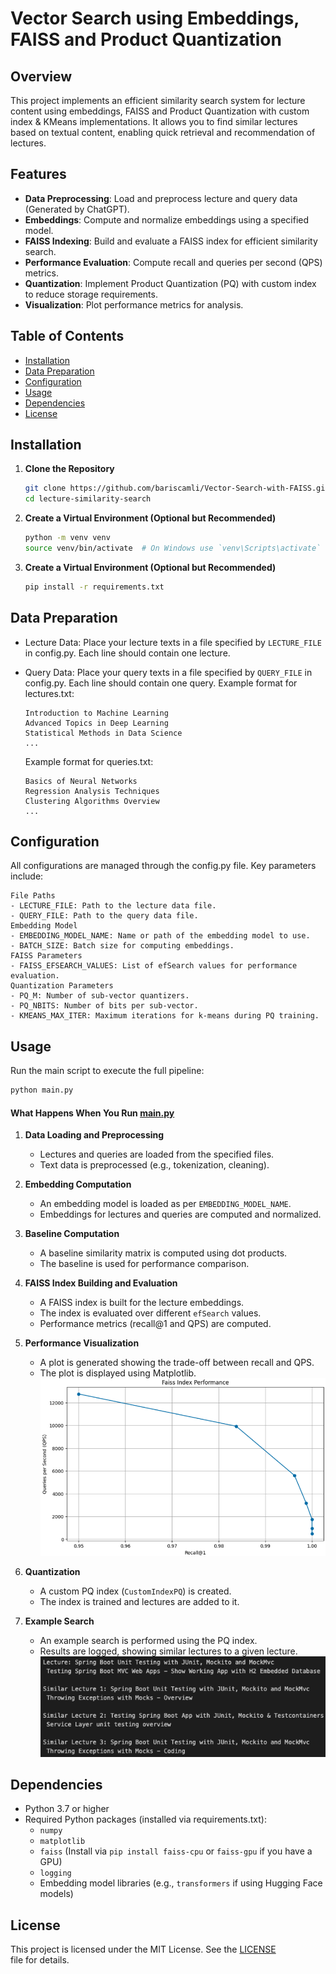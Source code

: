 # Vector Search using Embeddings, FAISS and Product Quantization

## Overview

This project implements an efficient similarity search system for lecture content using embeddings, FAISS and Product Quantization with custom index & KMeans implementations. It allows you to find similar lectures based on textual content, enabling quick retrieval and recommendation of lectures.

## Features

- **Data Preprocessing**: Load and preprocess lecture and query data (Generated by ChatGPT).
- **Embeddings**: Compute and normalize embeddings using a specified model.
- **FAISS Indexing**: Build and evaluate a FAISS index for efficient similarity search.
- **Performance Evaluation**: Compute recall and queries per second (QPS) metrics.
- **Quantization**: Implement Product Quantization (PQ) with custom index to reduce storage requirements.
- **Visualization**: Plot performance metrics for analysis.

## Table of Contents

- [Installation](#installation)
- [Data Preparation](#data-preparation)
- [Configuration](#configuration)
- [Usage](#usage)
- [Dependencies](#dependencies)
- [License](#license)

## Installation

1. **Clone the Repository**

   ```bash
   git clone https://github.com/bariscamli/Vector-Search-with-FAISS.git
   cd lecture-similarity-search
   ```

2. **Create a Virtual Environment (Optional but Recommended)**

    ```bash
    python -m venv venv
    source venv/bin/activate  # On Windows use `venv\Scripts\activate`
    ```

3. **Create a Virtual Environment (Optional but Recommended)**

    ```bash
    pip install -r requirements.txt
    ```


## Data Preparation

- Lecture Data: Place your lecture texts in a file specified by ```LECTURE_FILE``` in config.py. Each line should contain one lecture.
- Query Data: Place your query texts in a file specified by ```QUERY_FILE``` in config.py. Each line should contain one query.
    Example format for lectures.txt:

    ```
    Introduction to Machine Learning
    Advanced Topics in Deep Learning
    Statistical Methods in Data Science
    ...
    ```

    Example format for queries.txt:

    ```
    Basics of Neural Networks
    Regression Analysis Techniques
    Clustering Algorithms Overview
    ...
    ```
    
## Configuration

All configurations are managed through the config.py file. Key parameters include:

```
File Paths
- LECTURE_FILE: Path to the lecture data file.
- QUERY_FILE: Path to the query data file.
Embedding Model
- EMBEDDING_MODEL_NAME: Name or path of the embedding model to use.
- BATCH_SIZE: Batch size for computing embeddings.
FAISS Parameters
- FAISS_EFSEARCH_VALUES: List of efSearch values for performance evaluation.
Quantization Parameters
- PQ_M: Number of sub-vector quantizers.
- PQ_NBITS: Number of bits per sub-vector.
- KMEANS_MAX_ITER: Maximum iterations for k-means during PQ training.
```

## Usage

Run the main script to execute the full pipeline:

```bash
python main.py
```

####  <div>What Happens When You Run <a href="https://github.com/bariscamli/Vector-Search-with-FAISS/blob/main/main.py" title="main.py">main.py</a></div>

1. **Data Loading and Preprocessing**
    - Lectures and queries are loaded from the specified files.
    - Text data is preprocessed (e.g., tokenization, cleaning).

2. **Embedding Computation**
    - An embedding model is loaded as per ```EMBEDDING_MODEL_NAME```.
    - Embeddings for lectures and queries are computed and normalized.

3. **Baseline Computation**
    - A baseline similarity matrix is computed using dot products.
    - The baseline is used for performance comparison.

4. **FAISS Index Building and Evaluation**
    - A FAISS index is built for the lecture embeddings.
    - The index is evaluated over different ```efSearch``` values.
    - Performance metrics (recall@1 and QPS) are computed.

5. **Performance Visualization**
    - A plot is generated showing the trade-off between recall and QPS.
    - The plot is displayed using Matplotlib.
![Example](images/performance.png?raw=true)

6. **Quantization**
    - A custom PQ index (```CustomIndexPQ```) is created.
    - The index is trained and lectures are added to it.

7. **Example Search**
    - An example search is performed using the PQ index.
    - Results are logged, showing similar lectures to a given lecture.
![Example](images/results.png?raw=true)

## Dependencies

- Python 3.7 or higher
- Required Python packages (installed via requirements.txt):
    - ```numpy```
    - ```matplotlib```
    - ```faiss``` (Install via ```pip install faiss-cpu``` or ```faiss-gpu``` if you have a GPU)
    - ```logging```
    - Embedding model libraries (e.g., ```transformers``` if using Hugging Face models)

## License
<div>This project is licensed under the MIT License. See the <a href="https://github.com/bariscamli/Vector-Search-with-FAISS/blob/main/LICENSE" title="LICENSE">LICENSE</a></div> file for details.
